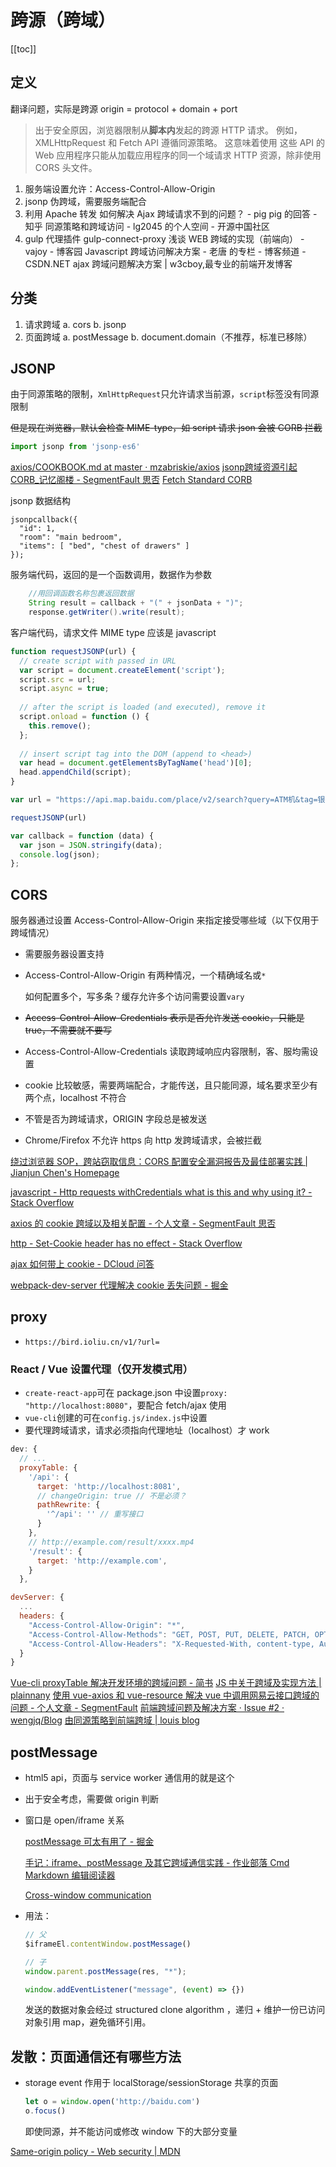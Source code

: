 # 跨源（跨域）
[[toc]]

## 定义

翻译问题，实际是跨源
origin = protocol + domain + port

> 出于安全原因，浏览器限制从**脚本内**发起的跨源 HTTP 请求。 例如，XMLHttpRequest 和 Fetch API 遵循同源策略。 这意味着使用
> 这些 API 的 Web 应用程序只能从加载应用程序的同一个域请求 HTTP 资源，除非使用 CORS 头文件。

1. 服务端设置允许：Access-Control-Allow-Origin
2. jsonp 伪跨域，需要服务端配合
3. 利用 Apache 转发 如何解决 Ajax 跨域请求不到的问题？ - pig pig 的回答 - 知乎
   同源策略和跨域访问 - lg2045 的个人空间 - 开源中国社区
4. gulp 代理插件 gulp-connect-proxy
   浅谈 WEB 跨域的实现（前端向） - vajoy - 博客园
   Javascript 跨域访问解决方案 - 老唐 的专栏 - 博客频道 - CSDN.NET
   ajax 跨域问题解决方案 | w3cboy,最专业的前端开发博客

## 分类

1. 请求跨域 
  a. cors
  b. jsonp
2. 页面跨域 
  a. postMessage
  b. document.domain（不推荐，标准已移除）

## JSONP

由于同源策略的限制，`XmlHttpRequest`只允许请求当前源，`script`标签没有同源限制

~~但是现在浏览器，默认会检查 MIME-type，如 script 请求 json 会被 CORB 拦截~~

```js
import jsonp from 'jsonp-es6'
```

[axios/COOKBOOK.md at master · mzabriskie/axios](https://github.com/mzabriskie/axios/blob/master/COOKBOOK.md#jsonp)
[jsonp跨域资源引起CORB_记忆阁楼 - SegmentFault 思否](https://segmentfault.com/a/1190000018313378)
[Fetch Standard CORB](https://fetch.spec.whatwg.org/#corb)

jsonp 数据结构
```
jsonpcallback({
  "id": 1,
  "room": "main bedroom",
  "items": [ "bed", "chest of drawers" ]
});
```
服务端代码，返回的是一个函数调用，数据作为参数
```java
    //用回调函数名称包裹返回数据
    String result = callback + "(" + jsonData + ")";
    response.getWriter().write(result);
```
客户端代码，请求文件 MIME type 应该是 javascript
```js
function requestJSONP(url) {
  // create script with passed in URL
  var script = document.createElement('script');
  script.src = url;
  script.async = true;
  
  // after the script is loaded (and executed), remove it
  script.onload = function () {
    this.remove();
  };
  
  // insert script tag into the DOM (append to <head>)
  var head = document.getElementsByTagName('head')[0];
  head.appendChild(script);
}

var url = "https://api.map.baidu.com/place/v2/search?query=ATM机&tag=银行&region=北京&output=json&ak=F552bedbee2ec8fa6bae7b7a08201&callback=callback";

requestJSONP(url)

var callback = function (data) {
  var json = JSON.stringify(data);
  console.log(json);
};
```

## CORS

服务器通过设置 Access-Control-Allow-Origin 来指定接受哪些域（以下仅用于跨域情况）

- 需要服务器设置支持
- Access-Control-Allow-Origin 有两种情况，一个精确域名或`*`

  如何配置多个，写多条？缓存允许多个访问需要设置`vary`

- ~~Access-Control-Allow-Credentials 表示是否允许发送 cookie，只能是 true，不需要就不要写~~
- Access-Control-Allow-Credentials 读取跨域响应内容限制，客、服均需设置
- cookie 比较敏感，需要两端配合，才能传送，且只能同源，域名要求至少有两个点，localhost 不符合
- 不管是否为跨域请求，ORIGIN 字段总是被发送
- Chrome/Firefox 不允许 https 向 http 发跨域请求，会被拦截

[绕过浏览器 SOP，跨站窃取信息：CORS 配置安全漏洞报告及最佳部署实践 | Jianjun Chen's Homepage](https://www.jianjunchen.com/post/cors%E5%AE%89%E5%85%A8%E9%83%A8%E7%BD%B2%E6%9C%80%E4%BD%B3%E5%AE%9E%E8%B7%B5/#%E4%B8%80-%E8%83%8C%E6%99%AF)

[javascript - Http requests withCredentials what is this and why using it? - Stack Overflow](https://stackoverflow.com/questions/27406994/http-requests-withcredentials-what-is-this-and-why-using-it)

[axios 的 cookie 跨域以及相关配置 - 个人文章 - SegmentFault 思否](https://segmentfault.com/a/1190000011811117)

[http - Set-Cookie header has no effect - Stack Overflow](https://stackoverflow.com/questions/46288437/set-cookie-header-has-no-effect)

[ajax 如何带上 cookie - DCloud 问答](https://ask.dcloud.net.cn/article/13372)

[webpack-dev-server 代理解决 cookie 丢失问题 - 掘金](https://juejin.im/post/5a9e6592f265da23870e59eb)

## proxy

- `https://bird.ioliu.cn/v1/?url=`

### React / Vue 设置代理（仅开发模式用）

- `create-react-app`可在 package.json 中设置`proxy: "http://localhost:8080"`，要配合 fetch/ajax 使用
- `vue-cli`创建的可在`config.js/index.js`中设置
- 要代理跨域请求，请求必须指向代理地址（localhost）才 work

```js
dev: {
  // ...
  proxyTable: {
    '/api': {
      target: 'http://localhost:8081',
      // changeOrigin: true // 不是必须？
      pathRewrite: {
        '^/api': '' // 重写接口
      }
    },
    // http://example.com/result/xxxx.mp4
    '/result': {
      target: 'http://example.com',
    }
  },

devServer: {
  ...
  headers: {
    "Access-Control-Allow-Origin": "*",
    "Access-Control-Allow-Methods": "GET, POST, PUT, DELETE, PATCH, OPTIONS",
    "Access-Control-Allow-Headers": "X-Requested-With, content-type, Authorization"
  }
}
```

[Vue-cli proxyTable 解决开发环境的跨域问题 - 简书](http://www.jianshu.com/p/95b2caf7e0da)
[JS 中关于跨域及实现方法 | plainnany](https://plainnany.github.io/2017/08/05/JS%25E4%25B8%25AD%25E5%2585%25B3%25E4%25BA%258E%25E8%25B7%25A8%25E5%259F%259F%25E5%258F%258A%25E5%25AE%259E%25E7%258E%25B0%25E6%2596%25B9%25E6%25B3%2595/)
[使用 vue-axios 和 vue-resource 解决 vue 中调用网易云接口跨域的问题 - 个人文章 - SegmentFault](https://segmentfault.com/a/1190000011072725)
[前端跨域问题及解决方案 · Issue #2 · wengjq/Blog](https://github.com/wengjq/Blog/issues/2)
[由同源策略到前端跨域 | louis blog](http://louiszhai.github.io/2016/01/11/cross-domain/)

## postMessage

- html5 api，页面与 service worker 通信用的就是这个
- 出于安全考虑，需要做 origin 判断
- 窗口是 open/iframe 关系

  [postMessage 可太有用了 - 掘金](https://juejin.im/post/5b8359f351882542ba1dcc31)

  [手记：iframe、postMessage 及其它跨域通信实践 - 作业部落 Cmd Markdown 编辑阅读器](https://www.zybuluo.com/EncyKe/note/516702)

  [Cross-window communication](https://javascript.info/cross-window-communication)

- 用法：

  ```js
  // 父
  $iframeEl.contentWindow.postMessage()

  // 子
  window.parent.postMessage(res, "*");    

  window.addEventListener("message", (event) => {})
  ```
  发送的数据对象会经过 structured clone algorithm ，递归 + 维护一份已访问对象引用 map，避免循环引用。

## 发散：页面通信还有哪些方法
- storage event 作用于 localStorage/sessionStorage 共享的页面

    ```js
    let o = window.open('http://baidu.com')
    o.focus()
    ```
    即使同源，并不能访问或修改 window 下的大部分变量

[Same-origin policy - Web security | MDN](https://developer.mozilla.org/en-US/docs/Web/Security/Same-origin_policy)

